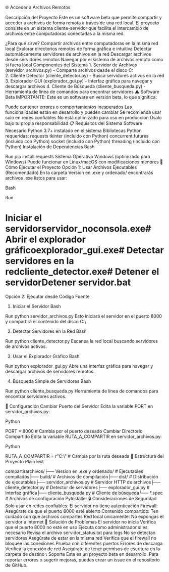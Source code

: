 🌐 Acceder a Archivos Remotos

Descripción del Proyecto
Este es un software beta que permite compartir y acceder a archivos de forma remota a través de una red local. El proyecto consiste en un sistema cliente-servidor que facilita el intercambio de archivos entre computadoras conectadas a la misma red.

¿Para qué sirve?
Compartir archivos entre computadoras en la misma red local
Explorar directorios remotos de forma gráfica e intuitiva
Detectar automáticamente servidores de archivos en la red
Descargar archivos desde servidores remotos
Navegar por el sistema de archivos remoto como si fuera local
Componentes del Sistema
1.
Servidor de Archivos (servidor_archivos.py) - Comparte archivos desde el disco C:\
2.
Cliente Detector (cliente_detector.py) - Busca servidores activos en la red
3.
Explorador GUI (explorador_gui.py) - Interfaz gráfica para navegar y descargar archivos
4.
Cliente de Búsqueda (cliente_busqueda.py) - Herramienta de línea de comandos para encontrar servidores
⚠️ Software Beta
IMPORTANTE: Este es un software en versión beta, lo que significa:

Puede contener errores o comportamientos inesperados
Las funcionalidades están en desarrollo y pueden cambiar
Se recomienda usar solo en redes confiables
No está optimizado para uso en producción
Úsalo bajo tu propia responsabilidad
📋 Requisitos del Sistema
Software Necesario
Python 3.7+ instalado en el sistema
Bibliotecas Python requeridas:
requests
tkinter (incluido con Python)
concurrent.futures (incluido con Python)
socket (incluido con Python)
threading (incluido con Python)
Instalación de Dependencias
Bash



Run
pip install requests
Sistema Operativo
Windows (optimizado para Windows)
Puede funcionar en Linux/macOS con modificaciones menores
🚀 Cómo Ejecutar el Proyecto
Opción 1: Usar Archivos Ejecutables (Recomendado)
En la carpeta Version en .exe y ordenado/ encontrarás archivos .exe listos para usar:

Bash



Run
# Iniciar el servidorservidor_noconsola.exe# Abrir el explorador gráficoexplorador_gui.exe# Detectar servidores en la redcliente_detector.exe# Detener el servidorDetener servidor.bat
Opción 2: Ejecutar desde Código Fuente
1. Iniciar el Servidor
Bash



Run
python servidor_archivos.py
Esto iniciará el servidor en el puerto 8000 y compartirá el contenido del disco C:\

2. Detectar Servidores en la Red
Bash



Run
python cliente_detector.py
Escanea la red local buscando servidores de archivos activos.

3. Usar el Explorador Gráfico
Bash



Run
python explorador_gui.py
Abre una interfaz gráfica para navegar y descargar archivos de servidores remotos.

4. Búsqueda Simple de Servidores
Bash



Run
python cliente_busqueda.py
Herramienta de línea de comandos para encontrar servidores activos.

🔧 Configuración
Cambiar Puerto del Servidor
Edita la variable PORT en servidor_archivos.py:

Python



PORT = 8000  # Cambia por el puerto deseado
Cambiar Directorio Compartido
Edita la variable RUTA_A_COMPARTIR en servidor_archivos.py:

Python



RUTA_A_COMPARTIR = r"C:\\"  # Cambia por la ruta deseada
📁 Estructura del Proyecto
PlainText



compartirarchivos/├── Version en .exe y ordenado/     # Ejecutables compilados├── build/                          # Archivos de compilación├── dist/                          # Distribución de ejecutables├── servidor_archivos.py           # Servidor HTTP de archivos├── cliente_detector.py            # Detector de servidores├── explorador_gui.py             # Interfaz gráfica├── cliente_busqueda.py           # Cliente de búsqueda└── *.spec                        # Archivos de configuración PyInstaller
🔒 Consideraciones de Seguridad
Solo usar en redes confiables: El servidor no tiene autenticación
Firewall: Asegúrate de que el puerto 8000 esté abierto
Contenido compartido: Ten cuidado con qué archivos compartes
Red local únicamente: No expongas el servidor a Internet
🐛 Solución de Problemas
El servidor no inicia
Verifica que el puerto 8000 no esté en uso
Ejecuta como administrador si es necesario
Revisa el archivo servidor_status.txt para logs
No se detectan servidores
Asegúrate de estar en la misma red
Verifica que el firewall no bloquee las conexiones
Prueba con diferentes puertos
Errores de descarga
Verifica la conexión de red
Asegúrate de tener permisos de escritura en la carpeta de destino
📞 Soporte
Este es un proyecto beta en desarrollo. Para reportar errores o sugerir mejoras, puedes crear un issue en el repositorio de GitHub.
